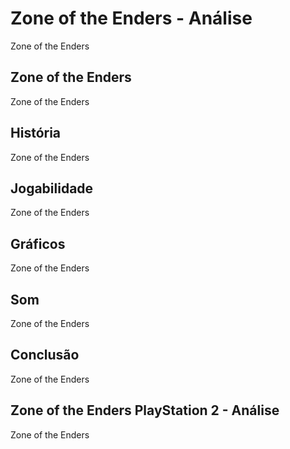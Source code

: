 ---
---

# Zone of the Enders - Análise

Zone of the Enders

## Zone of the Enders

Zone of the Enders

## História

Zone of the Enders

## Jogabilidade

Zone of the Enders

## Gráficos

Zone of the Enders

## Som

Zone of the Enders

## Conclusão

Zone of the Enders

## Zone of the Enders PlayStation 2 - Análise

Zone of the Enders
